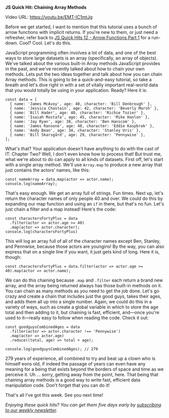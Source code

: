 **JS Quick Hit: Chaining Array Methods**

Video URL: https://youtu.be/EMT-IC1mtJg

Before we get started, I want to mention that this tutorial uses a bunch of arrow functions with implicit returns. If you're new to them, or just need a refresher, refer back to [JS Quick Hits 12 - Arrow Functions Part 1](https://closebrace.com/tutorials/2018-04-11/js-quick-hits-12-arrow-functions-part-1) for a run-down. Cool? Cool. Let's do this.

JavaScript programming often involves a lot of data, and one of the best ways to store large datasets is an array (specifically, an array of objects). We've talked about the various built-in Array methods JavaScript provides in the past, and we've recently talked about how to chain your own methods. Lets put the two ideas together and talk about how you can chain Array methods. This is going to be a quick-and-easy tutorial, so take a breath and let's dive right in with a set of vitally important real-world data that you would totally be using in your application. Ready? Here it is:

```
const data = [
  { name: 'James McAvoy', age: 40, character: 'Bill Denbrough' },
  { name: 'Jessica Chastain', age: 42, character: 'Beverly Marsh' },
  { name: 'Bill Hader', age: 40, character: 'Richie Tozier' },
  { name: 'Isaiah Mustafa', age: 45, character: 'Mike Hanlon' },
  { name: 'Jay Ryan', age: 38, character: 'Ben Hanscom' },
  { name: 'James Ransone', age: 40, character: 'Eddie Kaspbrak' },
  { name: 'Andy Bean', age: 34, character: 'Stanley Uris' },
  { name: 'Bill Skarsgård', age: 29, character: 'Pennywise' },
];
```

What's that? Your application doesn't have anything to do with the cast of IT: Chapter Two? Well, I don't even know how to process that! But trust me, what we're about to do can apply to all kinds of datasets. First off, let's start with a single array method. We'll use `Array.map` to produce a new array that just contains the actors' names, like this:

```
const nameArray = data.map(actor => actor.name);
console.log(nameArray);
```

That's easy enough. We get an array full of strings. Fun times. Next up, let's return the character names of only people 40 and over. We could do this by expanding our map function and using an `if` in there, but that's no fun. Let's just chain a filter and a map instead! Here's the code:

```
const charactersFortyPlus = data
  .filter(actor => actor.age >= 40)
  .map(actor => actor.character);
console.log(charactersFortyPlus)
```

This will log an array full of all of the character names except Ben, Stanley, and Pennwise, because those actors are youngins! By the way, you can also express that on a single line if you want, it just gets kind of long. Here it is, though:

```
const charactersFortyPlus = data.filter(actor => actor.age >= 40).map(actor => actor.name);
```

We can do this chaining because `.map` and `.filter` each return a brand new array, and the array being returned always has those built-in methods on it. You can chain as many methods as you need to get the job done. Let's go crazy and create a chain that includes just the good guys, takes their ages, and adds them all up into a single number. Again, we could do this in a variety of ways, such as create a global variable in which to store the age total and then adding to it, but chaining is fast, efficient, and&mdash;once you're used to it&mdash;really easy to follow when reading the code. Check it out:

```
const goodguysCombinedAges = data
  .filter(actor => actor.character !== 'Pennywise')
  .map(actor => actor.age)
  .reduce((total, age) => total + age);

console.log(goodguysCombinedAges); // 279
```

279 years of experience, all combined to try and beat up a clown who is himself eons old, if indeed the passage of years can even have any meaning for a being that exists beyond the borders of space and time as we perceive it. Uh &hellip; sorry, getting away from the point, here. That being that chaining array methods is a good way to write fast, efficient data manipulation code. Don't forget that you can do it!

That's all I've got this week. See you next time!

_Enjoying these quick hits? You can get them five days early by [subscribing to our weekly newsletter](https://closebrace.com/newsletter/subscribe)._
